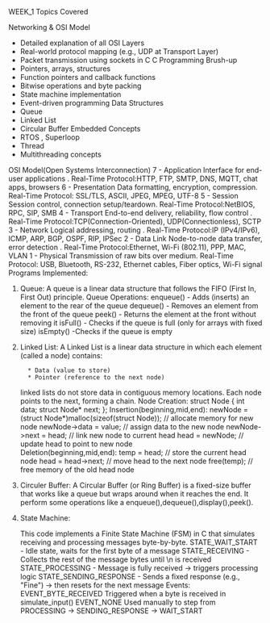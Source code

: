 WEEK_1
Topics Covered

 Networking & OSI Model
- Detailed explanation of all OSI Layers
- Real-world protocol mapping (e.g., UDP at Transport Layer)
- Packet transmission using sockets in C
 C Programming Brush-up
- Pointers, arrays, structures
- Function pointers and callback functions
- Bitwise operations and byte packing
- State machine implementation
- Event-driven programming
Data Structures
- Queue
- Linked List
- Circular Buffer
 Embedded Concepts
- RTOS , Superloop
- Thread
- Multithreading concepts

OSI Model(Open Systems Interconnection)
7 - Application	Interface for end-user applications	.  Real-Time Protocol:HTTP, FTP, SMTP, DNS, MQTT, chat apps, browsers
6 - Presentation	Data formatting, encryption, compression.  Real-Time Protocol:	SSL/TLS, ASCII, JPEG, MPEG, UTF-8
5 - Session	Session control, connection setup/teardown.	 Real-Time Protocol:NetBIOS, RPC, SIP, SMB
4 - Transport	End-to-end delivery, reliability, flow control	. Real-Time Protocol:TCP(Connection-Oriented), UDP(Connectionless), SCTP
3 - Network	Logical addressing, routing	.  Real-Time Protocol:IP (IPv4/IPv6), ICMP, ARP, BGP, OSPF, RIP, IPSec
2 - Data Link	Node-to-node data transfer, error detection	. Real-Time Protocol:Ethernet, Wi-Fi (802.11), PPP, MAC, VLAN
1 - Physical	Transmission of raw bits over medium.  Real-Time Protocol:	USB, Bluetooth, RS-232, Ethernet cables, Fiber optics, Wi-Fi signal
Programs Implemented:
1) Queue:
   A queue is a linear data structure that follows the FIFO (First In, First Out) principle.
Queue Operations:
 enqueue() - Adds (inserts) an element to the rear of the queue
 dequeue() - Removes an element from the front of the queue
 peek() - Returns the element at the front without removing it
 isFull() - Checks if the queue is full (only for arrays with fixed size)
 isEmpty() -Checks if the queue is empty
2) Linked List:
     A Linked List is a linear data structure in which each element (called a node) contains:

         * Data (value to store)
         * Pointer (reference to the next node)
     linked lists do not store data in contiguous memory locations. Each node points to the next, forming a chain.
Node Creation:
   struct Node {
       int data;
   struct Node* next;
   };
Insertion(beginning,mid,end):
  newNode = (struct Node*)malloc(sizeof(struct Node));  // allocate memory for new node
  newNode->data = value;                                // assign data to the new node
  newNode->next = head;                                 // link new node to current head
  head = newNode;                                       // update head to point to new node  
Deletion(beginning,mid,end):
  temp = head;           // store the current head node
  head = head->next;     // move head to the next node
  free(temp);            // free memory of the old head node
4) Circuler Buffer:
    A Circular Buffer (or Ring Buffer) is a fixed-size buffer that works like a queue but wraps around when it reaches the end.
    It perform some operations like a enqueue(),dequeue(),display(),peek().
5) State Machine:

     This code implements a Finite State Machine (FSM) in C that simulates receiving and processing messages byte-by-byte.
   STATE_WAIT_START - Idle state, waits for the first byte of a message
   STATE_RECEIVING - Collects the rest of the message bytes until \n is received
   STATE_PROCESSING - Message is fully received → triggers processing logic
   STATE_SENDING_RESPONSE - Sends a fixed response (e.g., "Fine") → then resets for the next message
Events:
   EVENT_BYTE_RECEIVED	Triggered when a byte is received in simulate_input()
   EVENT_NONE	Used manually to step from PROCESSING → SENDING_RESPONSE → WAIT_START


   
  

